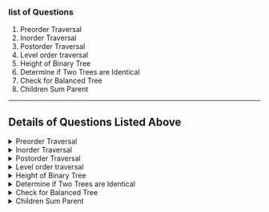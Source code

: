 ### list of Questions
1. Preorder Traversal
2. Inorder Traversal
3. Postorder Traversal
4. Level order traversal
5. Height of Binary Tree
6. Determine if Two Trees are Identical
7. Check for Balanced Tree
8. Children Sum Parent

-----


## Details of Questions Listed Above

<details>
<summary>
Preorder Traversal
</Summary>

### **Preorder Traversal**
**Difficulty Level : Basic** 

Join the most popular course on DSA. Master Skills & Become Employable by enrolling today! 
Given a binary tree, find its preorder traversal.

#### **Example 1:**

    Input:
            1      
          /          
        4    
      /    \   
    4       2
    Output: 1 4 4 2 
#### **Example 2:**

    Input:
           6
         /   \
        3     2
         \   / 
          1 2
    Output: 6 3 1 2 2 

#### **Your Task:**
You just have to complete the function preorder() which takes the root node of the tree as input and returns an array containing the preorder traversal of the tree.

**Expected Time Complexity:** O(N).

**Expected Auxiliary Space:** O(N).

**Constraints:**

1 <= Number of nodes <= 104
0 <= Data of a node <= 105


#### **Python Code Template**

<details>
<summary>Expand For Python Code Template</summary>

```python
#User function Template for python3



'''
# Node Class:
class Node:
    def _init_(self,val):
        self.data = val
        self.left = None
        self.right = None
'''
#Function to return a list containing the preorder traversal of the tree.
def preorder(root):
   
    # code here


#{ 
 # Driver Code Starts
from collections import deque
# Tree Node
class Node:
    def __init__(self, val):
        self.right = None
        self.data = val
        self.left = None

# Function to Build Tree   
def buildTree(s):
    #Corner Case
    if(len(s)==0 or s[0]=="N"):           
        return None
        
    # Creating list of strings from input 
    # string after spliting by space
    ip=list(map(str,s.split()))
    
    # Create the root of the tree
    root=Node(int(ip[0]))                     
    size=0
    q=deque()
    
    # Push the root to the queue
    q.append(root)                            
    size=size+1 
    
    # Starting from the second element
    i=1                                       
    while(size>0 and i<len(ip)):
        # Get and remove the front of the queue
        currNode=q[0]
        q.popleft()
        size=size-1
        
        # Get the current node's value from the string
        currVal=ip[i]
        
        # If the left child is not null
        if(currVal!="N"):
            
            # Create the left child for the current node
            currNode.left=Node(int(currVal))
            
            # Push it to the queue
            q.append(currNode.left)
            size=size+1
        # For the right child
        i=i+1
        if(i>=len(ip)):
            break
        currVal=ip[i]
        
        # If the right child is not null
        if(currVal!="N"):
            
            # Create the right child for the current node
            currNode.right=Node(int(currVal))
            
            # Push it to the queue
            q.append(currNode.right)
            size=size+1
        i=i+1
    return root
    
    
if __name__=="__main__":
    t=int(input())
    for _ in range(0,t):
        s=input()
        root=buildTree(s)
        res = preorder(root)
        for i in res:
            print (i, end = " ")
        print()
        
        

# } Driver Code Ends
```

</details>


</details>

<details>
<summary>
Inorder Traversal
</Summary>

### **Inorder Traversal**
**Difficulty Level : Basic** 

Join the most popular course on DSA. Master Skills & Become Employable by enrolling today! 
Given a Binary Tree, find the In-Order Traversal of it.

#### **Example 1:**

    Input:
           1
         /  \
        3    2
    Output: 3 1 2

#### **Example 2:**

    Input:
            10
         /      \ 
        20       30 
      /    \    /
     40    60  50
    Output: 40 20 60 10 50 30

#### **Your Task:**
You don't need to read input or print anything. Your task is to complete the function inOrder() that takes root node of the tree as input and returns a list containing the In-Order Traversal of the given Binary Tree.

**Expected Time Complexity:** O(N).

**Expected Auxiliary Space:** O(N).

**Constraints:**

1 <= Number of nodes <= 105
0 <= Data of a node <= 105
 


#### **Python Code Template**

<details>
<summary>Expand For Python Code Template</summary>

```python
#User function Template for python3


'''
# Node Class:
class Node:
    def init(self,val):
        self.data = val
        self.left = None
        self.right = None
'''

#Function to return a list containing the inorder traversal of the tree. 
class Solution:
    def InOrder(self,root):
        # code here



#{ 
 # Driver Code Starts
#Initial Template for Python 3


#Contributed by Sudarshan Sharma
from collections import deque
# Tree Node
class Node:
    def __init__(self, val):
        self.right = None
        self.data = val
        self.left = None

    
# Function to Build Tree   
def buildTree(s):
    #Corner Case
    if(len(s)==0 or s[0]=="N"):           
        return None
        
    # Creating list of strings from input 
    # string after spliting by space
    ip=list(map(str,s.split()))
    
    # Create the root of the tree
    root=Node(int(ip[0]))                     
    size=0
    q=deque()
    
    # Push the root to the queue
    q.append(root)                            
    size=size+1 
    
    # Starting from the second element
    i=1                                       
    while(size>0 and i<len(ip)):
        # Get and remove the front of the queue
        currNode=q[0]
        q.popleft()
        size=size-1
        
        # Get the current node's value from the string
        currVal=ip[i]
        
        # If the left child is not null
        if(currVal!="N"):
            
            # Create the left child for the current node
            currNode.left=Node(int(currVal))
            
            # Push it to the queue
            q.append(currNode.left)
            size=size+1
        # For the right child
        i=i+1
        if(i>=len(ip)):
            break
        currVal=ip[i]
        
        # If the right child is not null
        if(currVal!="N"):
            
            # Create the right child for the current node
            currNode.right=Node(int(currVal))
            
            # Push it to the queue
            q.append(currNode.right)
            size=size+1
        i=i+1
    return root
    
    
if __name__=="__main__":
    t=int(input())
    for _ in range(0,t):
        s=input()
        root=buildTree(s)
        res = Solution().InOrder(root)
        for i in range (len(res)):
            print (res[i], end = " ")
        print()
        
        

# } Driver Code Ends
```

</details>


</details>

<details>
<summary>
Postorder Traversal
</Summary>

### **Postorder Traversal**
**Difficulty Level : Basic** 

Join the most popular course on DSA. Master Skills & Become Employable by enrolling today! 
Given a binary tree, find the Postorder Traversal of it.
For Example, the postorder traversal of the following tree is:
5 10 39 1

        1
     /     \
   10     39
  /
5


#### **Example 1:**

    Input:
            19
         /     \
        10      8
      /    \
     11    13
    Output: 11 13 10 8 19
#### **Example 2:**

    Input:
              11
             /
           15
          /
         7
    Output: 7 15 11

#### **Your Task:**
You don't need to read input or print anything. Your task is to complete the function postOrder() that takes root node as input and returns an array containing the postorder traversal of the given Binary Tree.


**Expected Time Complexity:** O(N).

**Expected Auxiliary Space:** O(N).


**Constraints:**

1 <= Number of nodes <= 105
0 <= Data of a node <= 106


#### **Python Code Template**

<details>
<summary>Expand For Python Code Template</summary>

```python
#User function Template for python3


'''
# Node Class:
class Node:
    def __init__(self,val):
        self.data = val
        self.left = None
        self.right = None
'''

#Function to return a list containing the postorder traversal of the tree.
def postOrder(root):
    # code here



#{ 
 # Driver Code Starts
#Initial Template for Python 3

#Contributed by Sudarshan Sharma
from collections import deque
# Tree Node
class Node:
    def __init__(self, val):
        self.right = None
        self.data = val
        self.left = None

# Function to Build Tree   
def buildTree(s):
    #Corner Case
    if(len(s)==0 or s[0]=="N"):           
        return None
        
    # Creating list of strings from input 
    # string after spliting by space
    ip=list(map(str,s.split()))
    
    # Create the root of the tree
    root=Node(int(ip[0]))                     
    size=0
    q=deque()
    
    # Push the root to the queue
    q.append(root)                            
    size=size+1 
    
    # Starting from the second element
    i=1                                       
    while(size>0 and i<len(ip)):
        # Get and remove the front of the queue
        currNode=q[0]
        q.popleft()
        size=size-1
        
        # Get the current node's value from the string
        currVal=ip[i]
        
        # If the left child is not null
        if(currVal!="N"):
            
            # Create the left child for the current node
            currNode.left=Node(int(currVal))
            
            # Push it to the queue
            q.append(currNode.left)
            size=size+1
        # For the right child
        i=i+1
        if(i>=len(ip)):
            break
        currVal=ip[i]
        
        # If the right child is not null
        if(currVal!="N"):
            
            # Create the right child for the current node
            currNode.right=Node(int(currVal))
            
            # Push it to the queue
            q.append(currNode.right)
            size=size+1
        i=i+1
    return root
    
    
if __name__=="__main__":
    t=int(input())
    for _ in range(0,t):
        s=input()
        root=buildTree(s)
        res = postOrder(root)
        for i in range (len (res)):
            print (res[i], end = " ")
        print()


# } Driver Code Ends
```

</details>


</details>

<details>
<summary>
Level order traversal
</Summary>

### **Level order traversal**
**Difficulty Level : Easy** 

Join the most popular course on DSA. Master Skills & Become Employable by enrolling today! 
Given a binary tree, find its level order traversal.
Level order traversal of a tree is breadth-first traversal for the tree.


#### **Example 1:**

    Input:
        1
      /   \ 
     3     2
    Output:1 3 2
#### **Example 2:**

    Input:
            10
         /      \
        20       30
      /   \
     40   60
    Output:10 20 30 40 60

#### **Your Task:**
You don't have to take any input. Complete the function levelOrder() that takes the root node as input parameter and returns a list of integers containing the level order traversal of the given Binary Tree.


**Expected Time Complexity:** O(n)

**Expected Auxiliary Space:** O(n)


**Constraints:**

1 ≤ Number of nodes ≤ 105
1 ≤ Data of a node ≤ 105


#### **Python Code Template**

<details>
<summary>Expand For Python Code Template</summary>

```python
#User function Template for python3



class Solution:
    #Function to return the level order traversal of a tree.
    def levelOrder(self,root ):
        # Code here


#{ 
 # Driver Code Starts
#Initial Template for Python 3

#Contributed by Sudarshan Sharma
from collections import deque
# Tree Node
class Node:
    def __init__(self, val):
        self.right = None
        self.data = val
        self.left = None

# Function to Build Tree   
def buildTree(s):
    #Corner Case
    if(len(s)==0 or s[0]=="N"):           
        return None
        
    # Creating list of strings from input 
    # string after spliting by space
    ip=list(map(str,s.split()))
    
    # Create the root of the tree
    root=Node(int(ip[0]))                     
    size=0
    q=deque()
    
    # Push the root to the queue
    q.append(root)                            
    size=size+1 
    
    # Starting from the second element
    i=1                                       
    while(size>0 and i<len(ip)):
        # Get and remove the front of the queue
        currNode=q[0]
        q.popleft()
        size=size-1
        
        # Get the current node's value from the string
        currVal=ip[i]
        
        # If the left child is not null
        if(currVal!="N"):
            
            # Create the left child for the current node
            currNode.left=Node(int(currVal))
            
            # Push it to the queue
            q.append(currNode.left)
            size=size+1
        # For the right child
        i=i+1
        if(i>=len(ip)):
            break
        currVal=ip[i]
        
        # If the right child is not null
        if(currVal!="N"):
            
            # Create the right child for the current node
            currNode.right=Node(int(currVal))
            
            # Push it to the queue
            q.append(currNode.right)
            size=size+1
        i=i+1
    return root
    
    
if __name__=="__main__":
    t=int(input())
    for _ in range(0,t):
        s=input()
        root=buildTree(s)
        res = Solution().levelOrder(root)
        for i in res:
            print (i, end = " ")
        print()



# } Driver Code Ends
```

</details>


</details>

<details>
<summary>
Height of Binary Tree
</Summary>

### **Height of Binary Tree**
**Difficulty Level : Easy** 

Join the most popular course on DSA. Master Skills & Become Employable by enrolling today! 
Given a binary tree, find its height.


#### **Example 1:**

    Input:
         1
        /  \
       2    3
    Output: 2
#### **Example 2:**

    Input:
      2
       \
        1
       /
     3
    Output: 3   

#### **Your Task:**
You don't need to read input or print anything. Your task is to complete the function height() which takes root node of the tree as input parameter and returns an integer denoting the height of the tree. If the tree is empty, return 0. 


**Expected Time Complexity:** O(N)

**Expected Auxiliary Space:** O(N)


**Constraints:**

1 <= Number of nodes <= 105
1 <= Data of a node <= 105


#### **Python Code Template**

<details>
<summary>Expand For Python Code Template</summary>

```python
#User function Template for python3

'''
# Node Class:
class Node:
    def _init_(self,val):
        self.data = val
        self.left = None
        self.right = None
        '''
class Solution:
    #Function to find the height of a binary tree.
    def height(self, root):
        # code here



#{ 
 # Driver Code Starts
#Initial Template for Python 3

from collections import deque
# Tree Node
class Node:
    def __init__(self, val):
        self.right = None
        self.data = val
        self.left = None

# Function to Build Tree   
def buildTree(s):
    #Corner Case
    if(len(s)==0 or s[0]=="N"):           
        return None
        
    # Creating list of strings from input 
    # string after spliting by space
    ip=list(map(str,s.split()))
    
    # Create the root of the tree
    root=Node(int(ip[0]))                     
    size=0
    q=deque()
    
    # Push the root to the queue
    q.append(root)                            
    size=size+1 
    
    # Starting from the second element
    i=1                                       
    while(size>0 and i<len(ip)):
        # Get and remove the front of the queue
        currNode=q[0]
        q.popleft()
        size=size-1
        
        # Get the current node's value from the string
        currVal=ip[i]
        
        # If the left child is not null
        if(currVal!="N"):
            
            # Create the left child for the current node
            currNode.left=Node(int(currVal))
            
            # Push it to the queue
            q.append(currNode.left)
            size=size+1
        # For the right child
        i=i+1
        if(i>=len(ip)):
            break
        currVal=ip[i]
        
        # If the right child is not null
        if(currVal!="N"):
            
            # Create the right child for the current node
            currNode.right=Node(int(currVal))
            
            # Push it to the queue
            q.append(currNode.right)
            size=size+1
        i=i+1
    return root
    
if __name__=="__main__":
    t=int(input())
    for _ in range(0,t):
        s=input()
        root=buildTree(s)
        ob = Solution()
        print(ob.height(root))
# } Driver Code Ends
```

</details>


</details>

<details>
<summary>
Determine if Two Trees are Identical
</Summary>

### **Determine if Two Trees are Identical**
**Difficulty Level : Easy** 

Join the most popular course on DSA. Master Skills & Become Employable by enrolling today! 
Given two binary trees, the task is to find if both of them are identical or not. 


#### **Example 1:**

    Input:
         1          1
       /   \      /   \
      2     3    2     3
    Output: Yes
    Explanation: There are two trees both
    having 3 nodes and 2 edges, both trees
    are identical having the root as 1,
    left child of 1 is 2 and right child
    of 1 is 3.
#### **Example 2:**

    Input:
        1       1
      /  \     /  \
     2    3   3    2
    Output: No
    Explanation: There are two trees both
    having 3 nodes and 2 edges, but both
    trees are not identical.

#### **Your task:**
Since this is a functional problem you don't have to worry about input, you just have to complete the function isIdentical() that takes two roots as parameters and returns true or false. The printing is done by the driver code.


**Expected Time Complexity:** O(N).

**Expected Auxiliary Space:** O(Height of the Tree).


**Constraints:**

1 <= Number of nodes <= 105
1 <=Data of a node <= 105


#### **Python Code Template**

<details>
<summary>Expand For Python Code Template</summary>

```python
#User function Template for python3

'''
class Node:
    def _init_(self, val):
        self.right = None
        self.data = val
        self.left = None
'''

class Solution:
    #Function to check if two trees are identical.
    def isIdentical(self,root1, root2):
        # Code here


#{ 
 # Driver Code Starts
#Initial Template for Python 3


#Initial Template for Python 3



#Contributed by Sudarshan Sharma
from collections import deque
# Tree Node
class Node:
    def __init__(self, val):
        self.right = None
        self.data = val
        self.left = None
    
# Function to Build Tree   
def buildTree(s):
    #Corner Case
    if(len(s)==0 or s[0]=="N"):           
        return None
        
    # Creating list of strings from input 
    # string after spliting by space
    ip=list(map(str,s.split()))
    
    # Create the root of the tree
    root=Node(int(ip[0]))                     
    size=0
    q=deque()
    
    # Push the root to the queue
    q.append(root)                            
    size=size+1 
    
    # Starting from the second element
    i=1                                       
    while(size>0 and i<len(ip)):
        # Get and remove the front of the queue
        currNode=q[0]
        q.popleft()
        size=size-1
        
        # Get the current node's value from the string
        currVal=ip[i]
        
        # If the left child is not null
        if(currVal!="N"):
            
            # Create the left child for the current node
            currNode.left=Node(int(currVal))
            
            # Push it to the queue
            q.append(currNode.left)
            size=size+1
        # For the right child
        i=i+1
        if(i>=len(ip)):
            break
        currVal=ip[i]
        
        # If the right child is not null
        if(currVal!="N"):
            
            # Create the right child for the current node
            currNode.right=Node(int(currVal))
            
            # Push it to the queue
            q.append(currNode.right)
            size=size+1
        i=i+1
    return root
    
    
if __name__=="__main__":
    t=int(input())
    for _ in range(0,t):
        s1=input()
        s2=input()
        head1=buildTree(s1)
        head2=buildTree(s2)
        if Solution().isIdentical(head1, head2):
            print("Yes")
        else:
            print("No")
        
        

# } Driver Code Ends
```

</details>


</details>

<details>
<summary>
Check for Balanced Tree
</Summary>

#### **Check for Balanced Tree**
**Difficulty Level : Easy** 

Join the most popular course on DSA. Master Skills & Become Employable by enrolling today! 
Given a binary tree, find if it is height balanced or not. 
A tree is height balanced if difference between heights of left and right subtrees is not more than one for all nodes of tree. 

A height balanced tree
        1
     /     \
   10      39
  /
5

An unbalanced tree
        1
     /    
   10   
  /
5

#### **Example 1:**

    Input:
          1
        /
       2
        \
         3 
    Output: 0
    Explanation: The max difference in height
    of left subtree and right subtree is 2,
    which is greater than 1. Hence unbalanced
#### **Example 2:**

    Input:
           10
         /   \
        20   30 
      /   \
     40   60
    Output: 1
    Explanation: The max difference in height
    of left subtree and right subtree is 1.
    Hence balanced. 
#### **Your Task:**
You don't need to take input. Just complete the function isBalanced() that takes root node as parameter and returns true, if the tree is balanced else returns false.

**Constraints:**

1 <= Number of nodes <= 105
0 <= Data of a node <= 106

**Expected time complexity:** O(N)

**Expected auxiliary space:** O(h) , where h = height of tree


#### **Python Code Template**

<details>
<summary>Expand For Python Code Template</summary>

```python
#User function Template for python3


'''class Node: 
    # Constructor to create a new Node 
    def __init__(self, data): 
        self.data = data 
        self.left = None
        self.right = None'''


#Function to check whether a binary tree is balanced or not.
class Solution:
    def isBalanced(self,root):
    
        #add code here




#{ 
 # Driver Code Starts
#Initial Template for Python 3

from collections import deque
# Tree Node
class Node:
    def __init__(self, val):
        self.right = None
        self.data = val
        self.left = None

# Function to Build Tree   
def buildTree(s):
    #Corner Case
    if(len(s)==0 or s[0]=="N"):           
        return None
        
    # Creating list of strings from input 
    # string after spliting by space
    ip=list(map(str,s.split()))
    
    # Create the root of the tree
    root=Node(int(ip[0]))                     
    size=0
    q=deque()
    
    # Push the root to the queue
    q.append(root)                            
    size=size+1 
    
    # Starting from the second element
    i=1                                       
    while(size>0 and i<len(ip)):
        # Get and remove the front of the queue
        currNode=q[0]
        q.popleft()
        size=size-1
        
        # Get the current node's value from the string
        currVal=ip[i]
        
        # If the left child is not null
        if(currVal!="N"):
            
            # Create the left child for the current node
            currNode.left=Node(int(currVal))
            
            # Push it to the queue
            q.append(currNode.left)
            size=size+1
        # For the right child
        i=i+1
        if(i>=len(ip)):
            break
        currVal=ip[i]
        
        # If the right child is not null
        if(currVal!="N"):
            
            # Create the right child for the current node
            currNode.right=Node(int(currVal))
            
            # Push it to the queue
            q.append(currNode.right)
            size=size+1
        i=i+1
    return root
    
    
if __name__=="__main__":
    t=int(input())
    for _ in range(0,t):
        s=input()
        root=buildTree(s)
        ob = Solution()
        if ob.isBalanced(root):
            print(1) 
        else:
            print(0)
# } Driver Code Ends
```

</details>


</details>

<details>
<summary>
Children Sum Parent
</Summary>

### **Children Sum Parent**
**Difficulty Level : Easy** 

Join the most popular course on DSA. Master Skills & Become Employable by enrolling today! 
Given a Binary Tree. Check whether all of its nodes have the value equal to the sum of their child nodes.


#### **Example 1:**

    Input:
         10
        /
      10 
    Output: 1
    Explanation: Here, every node is sum of
    its left and right child.
#### **Example 2:**

    Input:
           1
         /   \
        4     3
       /  \
      5    N
    Output: 0
    Explanation: Here, 1 is the root node
    and 4, 3 are its child nodes. 4 + 3 =
    7 which is not equal to the value of
    root node. Hence, this tree does not
    satisfy the given conditions.

#### **Your Task:**
You don't need to read input or print anything. Your task is to complete the function isSumProperty() that takes the root Node of the Binary Tree as input and returns 1 if all the nodes in the tree satisfy the following properties. Else, it returns 0.
For every node, data value must be equal to the sum of data values in left and right children. Consider data value as 0 for NULL child.  Also, leaves are considered to follow the property.


**Expected Time Complexiy:** O(N).

**Expected Auxiliary Space:** O(Height of the Tree).

 

**Constraints:**

1 <= N <= 105
1 <= Data on nodes <= 105


#### **Python Code Template**

<details>
<summary>Expand For Python Code Template</summary>

```python
#User function Template for python3

'''
# Node Class:
class Node:
    def init(self,val):
        self.data = val
        self.left = None
        self.right = None
'''

class Solution:
    #Function to check whether all nodes of a tree have the value 
    #equal to the sum of their child nodes.
    def isSumProperty(self, root):
        # code here



#{ 
 # Driver Code Starts
#Initial Template for Python 3

#Initial Template for Python 3

#Contributed by Sudarshan Sharma
from collections import deque
# Tree Node
class Node:
    def __init__(self, val):
        self.right = None
        self.data = val
        self.left = None

    
# Function to Build Tree   
def buildTree(s):
    #Corner Case
    if(len(s)==0 or s[0]=="N"):           
        return None
        
    # Creating list of strings from input 
    # string after spliting by space
    ip=list(map(str,s.split()))
    
    # Create the root of the tree
    root=Node(int(ip[0]))                     
    size=0
    q=deque()
    
    # Push the root to the queue
    q.append(root)                            
    size=size+1 
    
    # Starting from the second element
    i=1                                       
    while(size>0 and i<len(ip)):
        # Get and remove the front of the queue
        currNode=q[0]
        q.popleft()
        size=size-1
        
        # Get the current node's value from the string
        currVal=ip[i]
        
        # If the left child is not null
        if(currVal!="N"):
            
            # Create the left child for the current node
            currNode.left=Node(int(currVal))
            
            # Push it to the queue
            q.append(currNode.left)
            size=size+1
        # For the right child
        i=i+1
        if(i>=len(ip)):
            break
        currVal=ip[i]
        
        # If the right child is not null
        if(currVal!="N"):
            
            # Create the right child for the current node
            currNode.right=Node(int(currVal))
            
            # Push it to the queue
            q.append(currNode.right)
            size=size+1
        i=i+1
    return root
    
    
if __name__=="__main__":
    t=int(input())
    for _ in range(0,t):
        s=input()
        root=buildTree(s)
        ob = Solution()
        print(ob.isSumProperty(root))
        
        


# } Driver Code Ends
```

</details>


</details>


